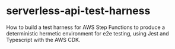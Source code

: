 # serverless-api-test-harness
How to build a test harness for AWS Step Functions to produce a deterministic hermetic environment for e2e testing, using Jest and Typescript with the AWS CDK.
